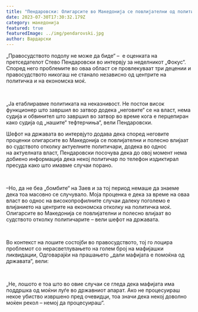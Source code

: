 ```yaml
---
title: "Пендаровски: Олигарсите во Македонија се повлијателни од политичарите"
date: 2023-07-30T17:30:32.179Z
category: македонија
featured: true
featuredImage: ../img/pendarovski.jpg
author: Вардарски
---
```

<!--StartFragment-->

„Правосудството подолу не може да биде“ –  е оценката на претседателот Стево Пендаровски во интервју за неделникот „Фокус“. Според него проблемите во оваа област се провлекуваат три децении и правосудството никогаш не станало независно од центрите на политичка и на економска моќ.

 

„Ја етаблиравме политиката на неказнивост. Не постои висок функционер што завршил во затвор додека „неговите“ се на власт, нема судија и обвинител што завршил во затвор во време кога е перцепиран како судија од „нашите“ тефтерчиња“, вели Пендаровски.

Шефот на државата во интервјуто додава дека според неговите проценки олигарсите во Македонија се повлијателни и полесно влијаат во судството отколку актуелните политичари, додека во однос на актуелната власт, Пендаровски посочува дека до овој момент нема добиено информација дека некој политичар по телефон издиктирал пресуда како што имавме случаи порано.

 

–Но, да не беа „бомбите“ на Заев и за тој период немаше да знаеме дека тоа масовно се случувало. Моја проценка е дека за време на оваа власт во однос на високопрофилните случаи далеку поголемо е влијанието на центрите на економска отколку на политичка моќ. Олигарсите во Македонија се повлијателни и полесно влијаат во судството отколку политичарите – вели шефот на државата.

 

Во контекст на лошите состојби во правосудството, тој го лоцира проблемот со нерасветлувањето на голем број на мафијашки ликвидации, Одговарајќи на прашањето „дали мафијата е помоќна од државата“, вели:

 

„Не, лошото е тоа што во овие случаи се гледа дека мафијата има поддршка од моќни луѓе во државниот апарат. Ако не процесуираш некое убиство извршено пред очевидци, тоа значи дека некој доволно моќен рекол – немој да процесуираш“.

<!--EndFragment-->